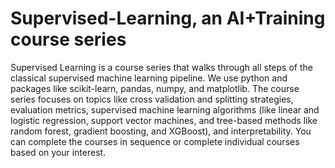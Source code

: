 # Supervised-Learning, an AI+Training course series

Supervised Learning is a course series that walks through all steps of the classical supervised machine learning pipeline. We use python and packages like scikit-learn, pandas, numpy, and matplotlib. The course series focuses on topics like cross validation and splitting strategies, evaluation metrics, supervised machine learning algorithms (like linear and logistic regression, support vector machines, and tree-based methods like random forest, gradient boosting, and XGBoost), and interpretability. You can complete the courses in sequence or complete individual courses based on your interest. 

